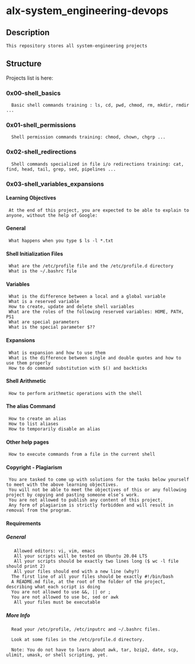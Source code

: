 # alx-system_engineering-devops

## Description
    This repository stores all system-engineering projects
    
## Structure
   Projects list is here:
   
   ### 0x00-shell_basics
      Basic shell commands training : ls, cd, pwd, chmod, rm, mkdir, rmdir ...
   ### 0x01-shell_permissions
      Shell permission commands training: chmod, chown, chgrp ...
   ### 0x02-shell_redirections
      Shell commands specialized in file i/o redirections training: cat, find, head, tail, grep, sed, pipelines ...
   ### 0x03-shell_variables_expansions
   #### Learning Objectives
     At the end of this project, you are expected to be able to explain to anyone, without the help of Google:

   #### General
     What happens when you type $ ls -l *.txt
   #### Shell Initialization Files
     What are the /etc/profile file and the /etc/profile.d directory
     What is the ~/.bashrc file
   #### Variables
     What is the difference between a local and a global variable
     What is a reserved variable
     How to create, update and delete shell variables
     What are the roles of the following reserved variables: HOME, PATH, PS1
     What are special parameters
     What is the special parameter $??
   #### Expansions
     What is expansion and how to use them
     What is the difference between single and double quotes and how to use them properly
     How to do command substitution with $() and backticks
   #### Shell Arithmetic
     How to perform arithmetic operations with the shell
   #### The alias Command
     How to create an alias
     How to list aliases
     How to temporarily disable an alias
   #### Other help pages
     How to execute commands from a file in the current shell
   #### Copyright - Plagiarism
     You are tasked to come up with solutions for the tasks below yourself to meet with the above learning objectives.
     You will not be able to meet the objectives of this or any following project by copying and pasting someone else’s work.
     You are not allowed to publish any content of this project.
     Any form of plagiarism is strictly forbidden and will result in removal from the program.
   #### Requirements
   ##### General
       Allowed editors: vi, vim, emacs
       All your scripts will be tested on Ubuntu 20.04 LTS
       All your scripts should be exactly two lines long ($ wc -l file should print 2)
       All your files should end with a new line (why?)
      The first line of all your files should be exactly #!/bin/bash
      A README.md file, at the root of the folder of the project, describing what each script is doing
      You are not allowed to use &&, || or ;
      You are not allowed to use bc, sed or awk
       All your files must be executable
   ##### More Info
      Read your /etc/profile, /etc/inputrc and ~/.bashrc files.

      Look at some files in the /etc/profile.d directory.

      Note: You do not have to learn about awk, tar, bzip2, date, scp, ulimit, umask, or shell scripting, yet.
